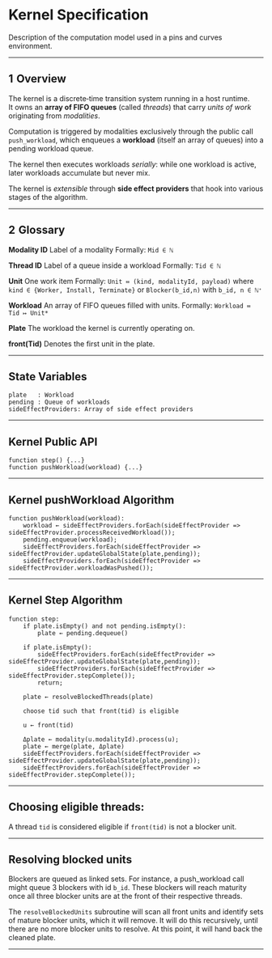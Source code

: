 # Kernel Specification

Description of the computation model used in a pins and curves environment.

---

## 1  Overview

The kernel is a discrete‑time transition system running in a host runtime.  
It owns an **array of FIFO queues** (called *threads*) that carry *units of work* originating from *modalities*.

Computation is triggered by modalities exclusively through the public call `push_workload`, which enqueues a **workload** (itself an array of queues) into a pending workload queue.  

The kernel then executes workloads *serially*: while one workload is active, later workloads accumulate but never mix.

The kernel is *extensible* through **side effect providers** that hook into various stages of the algorithm.

---

## 2  Glossary

**Modality ID**
Label of a modality
Formally: `Mid ∈ ℕ`

**Thread ID**
Label of a queue inside a workload 
Formally: `Tid ∈ ℕ`

**Unit** 
One work item
Formally: `Unit ≔ (kind, modalityId, payload)` where `kind ∈ {Worker, Install, Terminate}` or `Blocker(b_id,n)` with `b_id, n ∈ ℕ⁺`

**Workload**
An array of FIFO queues filled with units.
Formally: `Workload ≔ Tid ↦ Unit*`

**Plate**
The workload the kernel is currently operating on.

**front(Tid)**
Denotes the first unit in the plate.



---

## State Variables

```text
plate   : Workload      
pending : Queue of workloads
sideEffectProviders: Array of side effect providers
```

---

## Kernel Public API

```pseudocode
function step() {...}
function pushWorkload(workload) {...}
```

---

## Kernel pushWorkload Algorithm

```pseudocode
function pushWorkload(workload):
    workload ← sideEffectProviders.forEach(sideEffectProvider => sideEffectProvider.processReceivedWorkload());
    pending.enqueue(workload);
    sideEffectProviders.forEach(sideEffectProvider => sideEffectProvider.updateGlobalState(plate,pending));
    sideEffectProviders.forEach(sideEffectProvider => sideEffectProvider.workloadWasPushed());
```

---

## Kernel Step Algorithm

```pseudocode
function step:
    if plate.isEmpty() and not pending.isEmpty():
        plate ← pending.dequeue() 

    if plate.isEmpty():
        sideEffectProviders.forEach(sideEffectProvider => sideEffectProvider.updateGlobalState(plate,pending));
        sideEffectProviders.forEach(sideEffectProvider => sideEffectProvider.stepComplete());
        return;

    plate ← resolveBlockedThreads(plate)

    choose tid such that front(tid) is eligible

    u ← front(tid)

    Δplate ← modality(u.modalityId).process(u);
    plate ← merge(plate, Δplate)
    sideEffectProviders.forEach(sideEffectProvider => sideEffectProvider.updateGlobalState(plate,pending));
    sideEffectProviders.forEach(sideEffectProvider => sideEffectProvider.stepComplete());
```

---

## Choosing eligible threads:

A thread `tid` is considered eligible if `front(tid)` is not a blocker unit.

---

## Resolving blocked units

Blockers are queued as linked sets.
For instance, a push_workload call might queue 3 blockers with id `b_id`.
These blockers will reach maturity once all three blocker units are at the front of their respective threads.

The `resolveBlockedUnits` subroutine will scan all front units and identify sets of mature blocker units, which it will remove. It will do this recursively, until there are no more blocker units to resolve. 
At this point, it will hand back the cleaned plate.

---
